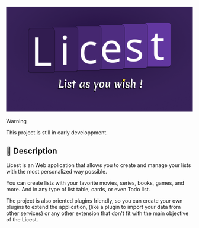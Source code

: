 ![Licest social card](https://github.com/LicestOrg/.github/blob/main/images/social-card.png)

> [!WARNING]
> This project is still in early developpment.

## 📑 Description

Licest is an Web application that allows you to create and manage your lists with the most personalized way possible.

You can create lists with your favorite movies, series, books, games, and more. And in any type of list table, cards, or even Todo list.

The project is also oriented plugins friendly, so you can create your own plugins to extend the application, (like a plugin to import your data from other services) or any other extension that don't fit with the main objective of the Licest.
